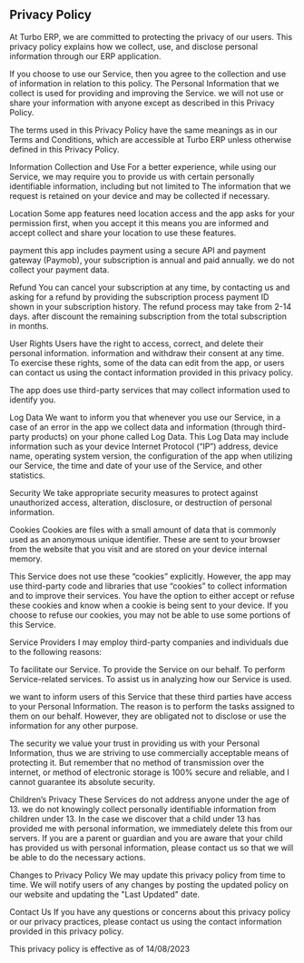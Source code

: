 Privacy Policy
-------------------------------

At Turbo ERP, we are committed to protecting the privacy of our users. This privacy policy explains how we collect, use, and disclose personal information through our ERP application.

If you choose to use our Service, then you agree to the collection and use of information in relation to this policy. The Personal Information that we collect is used for providing and improving the Service. we will not use or share your information with anyone except as described in this Privacy Policy.

The terms used in this Privacy Policy have the same meanings as in our Terms and Conditions, which are accessible at Turbo ERP unless otherwise defined in this Privacy Policy.

Information Collection and Use For a better experience, while using our Service, we may require you to provide us with certain personally identifiable information, including but not limited to The information that we request is retained on your device and may be collected if necessary.

Location
Some app features need location access and the app asks for your permission first, when you accept it this means you are informed and accept collect and share your location to use these features.

payment
this app includes payment using a secure API and payment gateway (Paymob), your subscription is annual and paid annually. we do not collect your payment data.

Refund
You can cancel your subscription at any time, by contacting us and asking for a refund by providing the subscription process payment ID shown in your subscription history. The refund process may take from 2-14 days. after discount the remaining subscription from the total subscription in months.

User Rights
Users have the right to access, correct, and delete their personal information. information and withdraw their consent at any time. To exercise these rights, some of the data can edit from the app, or users can contact us using the contact information provided in this privacy policy.

The app does use third-party services that may collect information used to identify you.

Log Data We want to inform you that whenever you use our Service, in a case of an error in the app we collect data and information (through third-party products) on your phone called Log Data. This Log Data may include information such as your device Internet Protocol (“IP”) address, device name, operating system version, the configuration of the app when utilizing our Service, the time and date of your use of the Service, and other statistics.

Security
We take appropriate security measures to protect against unauthorized access, alteration, disclosure, or destruction of personal information.

Cookies
Cookies are files with a small amount of data that is commonly used as an anonymous unique identifier. These are sent to your browser from the website that you visit and are stored on your device internal memory.

This Service does not use these “cookies” explicitly. However, the app may use third-party code and libraries that use “cookies” to collect information and to improve their services. You have the option to either accept or refuse these cookies and know when a cookie is being sent to your device. If you choose to refuse our cookies, you may not be able to use some portions of this Service.

Service Providers I may employ third-party companies and individuals due to the following reasons:

To facilitate our Service.
To provide the Service on our behalf.
To perform Service-related services.
To assist us in analyzing how our Service is used.

we want to inform users of this Service that these third parties have access to your Personal Information. The reason is to perform the tasks assigned to them on our behalf. However, they are obligated not to disclose or use the information for any other purpose.

The security we value your trust in providing us with your Personal Information, thus we are striving to use commercially acceptable means of protecting it. But remember that no method of transmission over the internet, or method of electronic storage is 100% secure and reliable, and I cannot guarantee its absolute security.

Children’s Privacy These Services do not address anyone under the age of 13. we do not knowingly collect personally identifiable information from children under 13. In the case we discover that a child under 13 has provided me with personal information, we immediately delete this from our servers. If you are a parent or guardian and you are aware that your child has provided us with personal information, please contact us so that we will be able to do the necessary actions.


Changes to Privacy Policy
We may update this privacy policy from time to time. We will notify users of any changes by posting the updated policy on our website and updating the "Last Updated" date.

Contact Us
If you have any questions or concerns about this privacy policy or our privacy practices, please contact us using the contact information provided in this privacy policy.

This privacy policy is effective as of 14/08/2023
